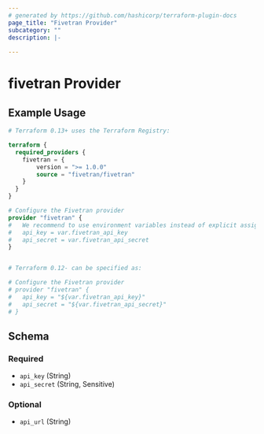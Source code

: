 ```yaml
---
# generated by https://github.com/hashicorp/terraform-plugin-docs
page_title: "Fivetran Provider"
subcategory: ""
description: |-
  
---
```


# fivetran Provider

## Example Usage

```terraform
# Terraform 0.13+ uses the Terraform Registry:

terraform {
  required_providers {
    fivetran = {
        version = ">= 1.0.0"                            
        source = "fivetran/fivetran"
    }
  }
}

# Configure the Fivetran provider
provider "fivetran" {
#   We recommend to use environment variables instead of explicit assignment
#   api_key = var.fivetran_api_key
#   api_secret = var.fivetran_api_secret
}


# Terraform 0.12- can be specified as:

# Configure the Fivetran provider
# provider "fivetran" {
#   api_key = "${var.fivetran_api_key}"
#   api_secret = "${var.fivetran_api_secret}"
# }
```

## Schema

### Required

- `api_key` (String)
- `api_secret` (String, Sensitive)

### Optional

- `api_url` (String)